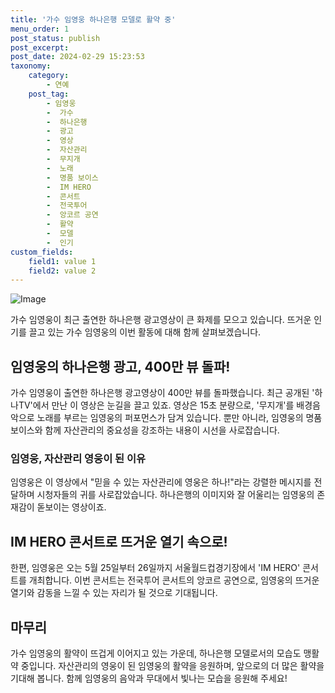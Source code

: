 ```yaml
---
title: '가수 임영웅 하나은행 모델로 활약 중'
menu_order: 1
post_status: publish
post_excerpt: 
post_date: 2024-02-29 15:23:53
taxonomy:
    category:
        - 연예
    post_tag:
        - 임영웅
        -  가수
        -  하나은행
        -  광고
        -  영상
        -  자산관리
        -  무지개
        -  노래
        -  명품 보이스
        -  IM HERO
        -  콘서트
        -  전국투어
        -  앙코르 공연
        -  활약
        -  모델
        -  인기
custom_fields:
    field1: value 1
    field2: value 2
---
```


![Image](https://ssl.pstatic.net/mimgnews/image/468/2024/02/28/0001034924_001_20240228234102603.jpg?type=w540)

가수 임영웅이 최근 출연한 하나은행 광고영상이 큰 화제를 모으고 있습니다. 뜨거운 인기를 끌고 있는 가수 임영웅의 이번 활동에 대해 함께 살펴보겠습니다.
## 임영웅의 하나은행 광고, 400만 뷰 돌파!
가수 임영웅이 출연한 하나은행 광고영상이 400만 뷰를 돌파했습니다. 최근 공개된 '하나TV'에서 만난 이 영상은 눈길을 끌고 있죠. 영상은 15초 분량으로, '무지개'를 배경음악으로 노래를 부르는 임영웅의 퍼포먼스가 담겨 있습니다. 뿐만 아니라, 임영웅의 명품 보이스와 함께 자산관리의 중요성을 강조하는 내용이 시선을 사로잡습니다.
### 임영웅, 자산관리 영웅이 된 이유
임영웅은 이 영상에서 "믿을 수 있는 자산관리에 영웅은 하나!"라는 강렬한 메시지를 전달하며 시청자들의 귀를 사로잡았습니다. 하나은행의 이미지와 잘 어울리는 임영웅의 존재감이 돋보이는 영상이죠.
## IM HERO 콘서트로 뜨거운 열기 속으로!
한편, 임영웅은 오는 5월 25일부터 26일까지 서울월드컵경기장에서 'IM HERO' 콘서트를 개최합니다. 이번 콘서트는 전국투어 콘서트의 앙코르 공연으로, 임영웅의 뜨거운 열기와 감동을 느낄 수 있는 자리가 될 것으로 기대됩니다.
## 마무리
가수 임영웅의 활약이 뜨겁게 이어지고 있는 가운데, 하나은행 모델로서의 모습도 맹활약 중입니다. 자산관리의 영웅이 된 임영웅의 활약을 응원하며, 앞으로의 더 많은 활약을 기대해 봅니다. 함께 임영웅의 음악과 무대에서 빛나는 모습을 응원해 주세요!
